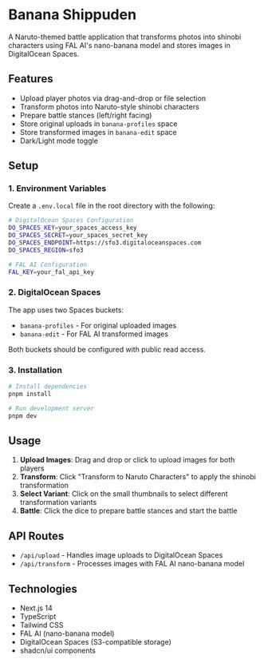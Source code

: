 # Banana Shippuden

A Naruto-themed battle application that transforms photos into shinobi characters using FAL AI's nano-banana model and stores images in DigitalOcean Spaces.

## Features

- Upload player photos via drag-and-drop or file selection
- Transform photos into Naruto-style shinobi characters
- Prepare battle stances (left/right facing)
- Store original uploads in `banana-profiles` space
- Store transformed images in `banana-edit` space
- Dark/Light mode toggle

## Setup

### 1. Environment Variables

Create a `.env.local` file in the root directory with the following:

```bash
# DigitalOcean Spaces Configuration
DO_SPACES_KEY=your_spaces_access_key
DO_SPACES_SECRET=your_spaces_secret_key
DO_SPACES_ENDPOINT=https://sfo3.digitaloceanspaces.com
DO_SPACES_REGION=sfo3

# FAL AI Configuration
FAL_KEY=your_fal_api_key
```

### 2. DigitalOcean Spaces

The app uses two Spaces buckets:
- `banana-profiles` - For original uploaded images
- `banana-edit` - For FAL AI transformed images

Both buckets should be configured with public read access.

### 3. Installation

```bash
# Install dependencies
pnpm install

# Run development server
pnpm dev
```

## Usage

1. **Upload Images**: Drag and drop or click to upload images for both players
2. **Transform**: Click "Transform to Naruto Characters" to apply the shinobi transformation
3. **Select Variant**: Click on the small thumbnails to select different transformation variants
4. **Battle**: Click the dice to prepare battle stances and start the battle

## API Routes

- `/api/upload` - Handles image uploads to DigitalOcean Spaces
- `/api/transform` - Processes images with FAL AI nano-banana model

## Technologies

- Next.js 14
- TypeScript
- Tailwind CSS
- FAL AI (nano-banana model)
- DigitalOcean Spaces (S3-compatible storage)
- shadcn/ui components

